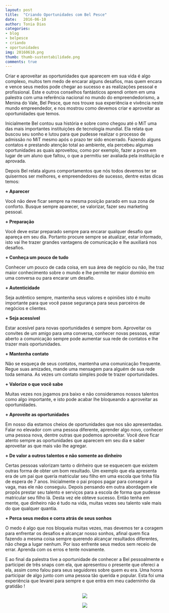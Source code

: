 ```yaml
---
layout: post
title:  "Criando Oportunidades com Bel Pesce"
date:   2016-06-10
author: Tonia Dias
categories: 
- blog
- belpesce
- criando
- oportunidades
img: 20160610.png
thumb: thumb-sustentabilidade.png
comments: true
---
```


Criar e aproveitar as oportunidades que aparecem em sua vida é algo complexo, muitos tem medo de encarar alguns desafios, mas quem encara e vence seus medos pode chegar ao sucesso e as realizações pessoal e profissional. Este e outros conselhos fantásticos aprendi ontem em uma palestra com uma referência nacional no mundo do empreendedorismo, a Menina do Vale, Bel Pesce, que nos trouxe sua experiência e vivência neste mundo empreendedor, e nos mostrou como devemos criar e aproveitar as oportunidades que temos.<!--more-->

Inicialmente Bel contou sua história e sobre como chegou até o MiT uma das mais importantes instituições de tecnologia mundial. Ela relata que buscou seu sonho e lutou para que pudesse realizar o processo de admissão no MiT mesmo após o prazo ter sido encerrado. Fazendo alguns contatos e prestando atenção total ao ambiente, ela percebeu algumas oportunidades as quais aproveitou, como por exemplo, fazer a prova em lugar de um aluno que faltou, o que a permitiu ser avaliada pela instituição e aprovada.

Depois Bel relata alguns comportamentos que nós todos devemos ter se quisermos ser melhores, e empreendedores de sucesso, dentre estas dicas temos:

<b>+ Aparecer</b>

Você não deve ficar sempre na mesma posição parado em sua zona de conforto. Busque sempre aparecer, se valorizar, fazer seu marketing pessoal.

<b>+ Preparação</b>

Você deve estar preparado sempre para encarar qualquer desafio que apareça em seu dia. Portanto procure sempre se atualizar, estar informado, isto vai lhe trazer grandes vantagens de comunicação e lhe auxiliará nos desafios.

<b>+ Conheça um pouco de tudo</b>

Conhecer um pouco de cada coisa, em sua área de negócio ou não, lhe traz maior conhecimento sobre o mundo e lhe permite ter maior domínio em uma conversa ou para encarar um desafio. 

<b>+ Autenticidade</b>

Seja autêntico sempre, mantenha seus valores e opiniões isto é muito importante para que você passe segurança para seus parceiros de negócios e clientes.

<b>+ Seja acessível</b>

Estar acesível para novas oportunidades é sempre bom. Aproveitar os convites de um amigo para uma conversa, conhecer novas pessoas, estar aberto a comunicação sempre pode aumentar sua rede de contatos e lhe trazer mais oportunidades.

<b>+ Mantenha contato</b>

Não se esqueça de seus contatos, mantenha uma comunicação frequente. Regue suas amizades, mande uma mensagem para alguém de sua rede toda semana. As vezes um contato simples pode te trazer oportunidades.

<b>+ Valorize o que você sabe</b>

Muitas vezes nos jogamos pra baixo e não consideramos nossos talentos como algo importante, e isto pode acabar lhe bloqueando a aproveitar as oportunidades.

<b>+ Aproveite as oportunidades</b>

Em nosso dia estamos cheios de oportunidades que nos são apresentadas. Falar no elevador com uma pessoa diferente, aprender algo novo, conhecer uma pessoa nova, dentre outras que podemos aproveitar. Você deve ficar atento sempre as oportunidades que aparecem em seu dia e saber aproveitar as que mais vão lhe agregar.

<b>+ De valor a outros talentos e não somente ao dinheiro</b>

Certas pessoas valorizam tanto o dinheiro que se esquecem que existem outras forma de obter um bom resultado. Um exemplo que ela apresenta era de um pai que queria matricular seu filho em uma escola que tinha fila de espera de 7 anos. Inicialmente o pai propos pagar para conseguir a vaga, mas ele não conseguiu. Depois pensando em outra abordagem ele propôs prestar seu talento e serviços para a escola de forma que pudesse matricular seu filho lá. Desta vez ele obteve sucesso. Então tenha em mente, que dinheiro não é tudo na vida, muitas vezes seu talento vale mais do que qualquer quantia.

<b>+ Perca seus medos e corra atrás de seus sonhos</b>

O medo é algo que nos bloqueia muitas vezes, mas devemos ter a coragem para enfrentar os desafios e alcançar nosso sonhos, afinal quem fica fazendo a mesma coisa sempre querendo alcançar resultados diferentes, não chega a lugar nenhum. Por isso enfrente seus medos sem receio de errar. Aprenda com os erros e tente novamente.

E ao final da palestra tive a oportunidade de conhecer a Bel pessoalmente e participei de três snaps com ela, que apresentou o presente que ofereci a ela, assim como falou para seus seguidores sobre quem eu era. Uma honra participar de algo junto com uma pessoa tão querida e popular. Esta foi uma experiência que levarei para sempre e que entra em meu caderninho da gratidão !

<p align="center">
  <img src="http://toniadias.github.io/assets/img/PalestraUnis.jpg" />
</p>


<p align="center">
  <img src="http://toniadias.github.io/assets/img/CongressoUnis.jpg" />
</p>
